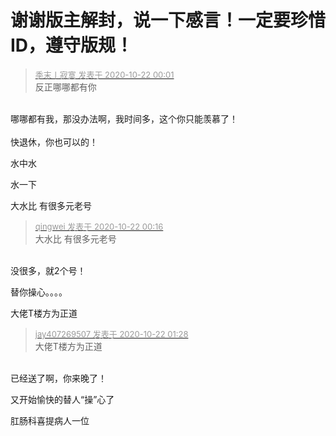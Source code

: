 # 谢谢版主解封，说一下感言！一定要珍惜ID，遵守版规！


<div class="quote"><blockquote><font size="2"><a href="https://www.hostloc.com/forum.php?mod=redirect&amp;goto=findpost&amp;pid=9334016&amp;ptid=756973" target="_blank"><font color="#999999">季末丨寂寞 发表于 2020-10-22 00:01</font></a></font><br />
反正哪哪都有你</blockquote></div><br />
哪哪都有我，那没办法啊，我时间多，这个你只能羡慕了！<br />
<br />
快退休，你也可以的！

水中水

水一下

大水比 有很多元老号<img src="static/image/smiley/default/lol.gif" smilieid="12" border="0" alt="" />

<div class="quote"><blockquote><font size="2"><a href="https://www.hostloc.com/forum.php?mod=redirect&amp;goto=findpost&amp;pid=9334054&amp;ptid=756973" target="_blank"><font color="#999999">qingwei 发表于 2020-10-22 00:16</font></a></font><br />
大水比 有很多元老号</blockquote></div><br />
没很多，就2个号！

替你操心。。。。

大佬T楼方为正道

<div class="quote"><blockquote><font size="2"><a href="https://www.hostloc.com/forum.php?mod=redirect&amp;goto=findpost&amp;pid=9334123&amp;ptid=756973" target="_blank"><font color="#999999">jay407269507 发表于 2020-10-22 01:28</font></a></font><br />
大佬T楼方为正道</blockquote></div><br />
已经送了啊，你来晚了！

又开始愉快的替人“操”心了 <img src="static/image/smiley/default/lol.gif" smilieid="12" border="0" alt="" />

肛肠科喜提病人一位

